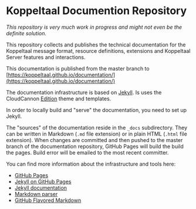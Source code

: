 # Koppeltaal Documention Repository

_This repository is very much work in progress and might not even be the definite solution._

This repository collects and publishes the technical documentation for the Koppeltaal message format, resource definitions, extensions and Koppeltaal Server features and interactions.

This documentation is published from the master branch to [https://koppeltaal.github.io/documentation/](https://koppeltaal.github.io/documentation/)

The documentation infrastructure is based on [Jekyll](https://jekyllrb.com/). Is uses the CloudCannon [Edition](https://github.com/CloudCannon/edition-jekyll-template) theme and templates.

In order to locally build and "serve" the documentation, you need to set up Jekyll.

The "sources" of the documentation reside in the `_docs` subdirectory. They can be written in Markdown \(`.md` file extension\) or in plain HTML \(`.html` file extension\). When changes are committed and then pushed to the master branch of the documentation repository, GitHub Pages will build the build the pages. Build error will be emailed to the most recent committer.

You can find more information about the infrastructure and tools here:

* [GitHub Pages](https://help.github.com/categories/github-pages-basics/)
* [Jekyll on GitHub Pages](https://help.github.com/articles/using-jekyll-as-a-static-site-generator-with-github-pages/)
* [Jekyll documentation](https://jekyllrb.com/docs/home/)
* [Markdown parser](https://kramdown.gettalong.org/syntax.html)
* [GitHub Flavored Markdown](https://kramdown.gettalong.org/syntax.html)

